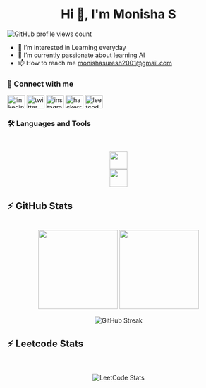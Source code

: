 <h1 align="center"> Hi 👋, I'm Monisha S</h1>

![GitHub profile views count](https://komarev.com/ghpvc/?username=Monishasuresh&color=green)
- 👀 I’m interested in Learning everyday
- 🌱 I’m currently passionate about learning AI
- 📫 How to reach me monishasuresh2001@gmail.com

<h3>💬 Connect with me</h3>
<p align="left">
<a href="https://www.linkedin.com/in/monisha-s256/" target="_blank"><img align="center" src="https://raw.githubusercontent.com/rahuldkjain/github-profile-readme-generator/master/src/images/icons/Social/linked-in-alt.svg" alt="linkedin" height="30" width="40" /></a>
<a href="https://x.com/monishasuresh_" target="_blank"><img align="center" src="https://raw.githubusercontent.com/rahuldkjain/github-profile-readme-generator/master/src/images/icons/Social/twitter.svg" alt="twitter" height="30" width="40" /></a>
<a href="https://www.instagram.com/astralwhirl/" target="_blank"><img align="center" src="https://raw.githubusercontent.com/rahuldkjain/github-profile-readme-generator/master/src/images/icons/Social/instagram.svg" alt="instagram" height="30" width="40" /></a>
<a href="https://www.hackerrank.com/profile/monishasuresh201" target="_blank"><img align="center" src="https://raw.githubusercontent.com/rahuldkjain/github-profile-readme-generator/master/src/images/icons/Social/hackerrank.svg" alt="hackerrank" height="30" width="40" /></a>
<a href="https://leetcode.com/u/Monisha-s/" target="_blank"><img align="center" src="https://raw.githubusercontent.com/rahuldkjain/github-profile-readme-generator/master/src/images/icons/Social/leet-code.svg" alt="leetcode" height="30" width="40" /></a>
</p>

<h3>🛠️ Languages and Tools</h3>
<br>

<p align="center">
  <img src="https://skillicons.dev/icons?i=java,spring,maven,go,react,azure,mysql,postgres,idea,vscode&theme=light" height="40" />
  <br>
  <img src="https://skillicons.dev/icons?i=html,css,js,vue,git,postman,docker,kunernetes&theme=light" height="40" />
</p>

## ⚡️ GitHub Stats
<br>
<div align="center">
<img height="180em" src="https://github-readme-stats.vercel.app/api?username=Monishasuresh&show_icons=true&theme=dark&include_all_commits=true&count_private=true&hide_border=true"/>
<img height="180em" src="https://github-readme-stats.vercel.app/api/top-langs/?username=Monishasuresh&layout=compact&theme=dark&hide_border=true&langs_count=8"/>

![GitHub Streak](https://streak-stats.demolab.com/?user=Monishasuresh&theme=dark&hide_border=true)


</div>

## ⚡️ Leetcode Stats
<br>
<div align="center">
  
  ![LeetCode Stats](https://leetcode.card.workers.dev/?username=Monisha-s&theme=dark&font=baloo&extension=activity)
</div>
<!---
Monishasuresh/Monishasuresh is a ✨ special ✨ repository because its `README.md` (this file) appears on your GitHub profile.
You can click the Preview link to take a look at your changes.
--->
